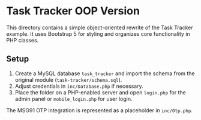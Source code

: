 # Task Tracker OOP Version

This directory contains a simple object-oriented rewrite of the Task Tracker example. It uses Bootstrap 5 for styling and organizes core functionality in PHP classes.

## Setup

1. Create a MySQL database `task_tracker` and import the schema from the original module (`task-tracker/schema.sql`).
2. Adjust credentials in `inc/Database.php` if necessary.
3. Place the folder on a PHP-enabled server and open `login.php` for the admin panel or `mobile_login.php` for user login.

The MSG91 OTP integration is represented as a placeholder in `inc/Otp.php`.
